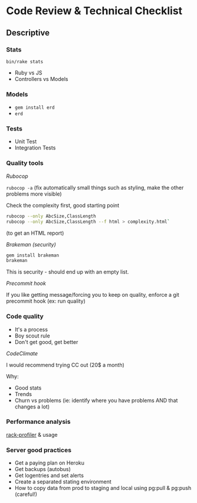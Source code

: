 # Code Review & Technical Checklist

## Descriptive

### Stats

`bin/rake stats`

* Ruby vs JS
* Controllers vs Models

### Models

* `gem install erd`
* `erd`

### Tests

* Unit Test
* Integration Tests

### Quality tools

_Rubocop_

`rubocop -a` (fix automatically small things such as styling, make the other problems more visible)

Check the complexity first, good starting point

```bash
rubocop --only AbcSize,ClassLength 
rubocop --only AbcSize,ClassLength --f html > complexity.html`
```

(to get an HTML report)

_Brakeman (security)_

```bash
gem install brakeman
brakeman
```

This is security - should end up with an empty list.

_Precommit hook_

If you like getting message/forcing you to keep on quality, enforce a git precommit hook (ex: run quality)

### Code quality

* It's a process
* Boy scout rule
* Don't get good, get better

_CodeClimate_

I would recommend trying CC out (20$ a month)

Why:

* Good stats
* Trends
* Churn vs problems (ie: identify where you have problems AND that changes a lot)

### Performance analysis

[rack-profiler](https://github.com/MiniProfiler/rack-mini-profiler) & usage

### Server good practices

* Get a paying plan on Heroku
* Get backups (autobus)
* Get logentries and set alerts
* Create a separated stating environment
* How to copy data from prod to staging and local using pg:pull & pg:push (careful!)
